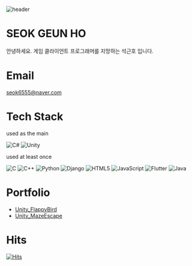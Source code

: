 ![header](https://capsule-render.vercel.app/api?type=wave&color=0:BEF781,100:01DF3A&height=300&section=header&text=Welcome&fontSize=90&desc=SeokGeunHo's%20Github&descAlign=65)

# SEOK GEUN HO
안녕하세요. 게임 클라이언트 프로그래머를 지망하는 석근호 입니다.

# Email
seok6555@naver.com

# Tech Stack
used as the main

![C#](https://img.shields.io/badge/c%23-%23239120.svg?style=for-the-badge&logo=c-sharp&logoColor=white)
![Unity](https://img.shields.io/badge/unity-%23000000.svg?style=for-the-badge&logo=unity&logoColor=white)

used at least once

![C](https://img.shields.io/badge/c-%2300599C.svg?style=for-the-badge&logo=c&logoColor=white)
![C++](https://img.shields.io/badge/c++-%2300599C.svg?style=for-the-badge&logo=c%2B%2B&logoColor=white)
![Python](https://img.shields.io/badge/python-3670A0?style=for-the-badge&logo=python&logoColor=ffdd54)
![Django](https://img.shields.io/badge/django-%23092E20.svg?style=for-the-badge&logo=django&logoColor=white)
![HTML5](https://img.shields.io/badge/html5-%23E34F26.svg?style=for-the-badge&logo=html5&logoColor=white)
![JavaScript](https://img.shields.io/badge/javascript-%23323330.svg?style=for-the-badge&logo=javascript&logoColor=%23F7DF1E)
![Flutter](https://img.shields.io/badge/Flutter-%2302569B.svg?style=for-the-badge&logo=Flutter&logoColor=white)
![Java](https://img.shields.io/badge/java-%23ED8B00.svg?style=for-the-badge&logo=openjdk&logoColor=white)

# Portfolio
* [Unity_FlappyBird](https://github.com/seok6555/Unity_FlappyBird "유니티 포트폴리오 FlappyBird")
* [Unity_MazeEscape](https://github.com/seok6555/Unity_MazeEscape "유니티 포트폴리오 MazeEscape")

# Hits
[![Hits](https://hits.seeyoufarm.com/api/count/incr/badge.svg?url=https%3A%2F%2Fgithub.com%2Fseok6555&count_bg=%2379C83D&title_bg=%23555555&icon=&icon_color=%23E7E7E7&title=hits&edge_flat=false)](https://hits.seeyoufarm.com)

